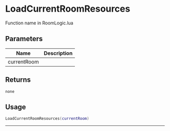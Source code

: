 # LoadCurrentRoomResources

Function name in RoomLogic.lua

## Parameters

| Name        | Description |
| ----------- | ----------- |
| currentRoom |             |

## Returns

`none`

## Usage

```lua
LoadCurrentRoomResources(currentRoom)
```

---
